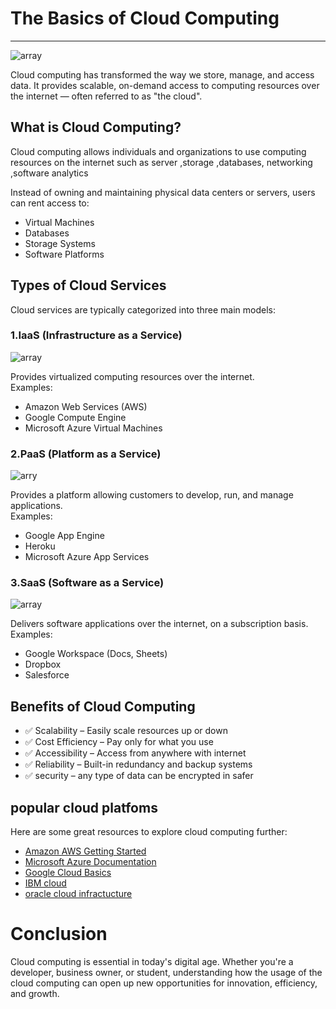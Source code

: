 # The Basics of Cloud Computing
---
![array](https://innovationatwork.ieee.org/wp-content/uploads/2019/09/bigstock-d-Rendering-Cloud-Computing-267217441_1024X684.jpg)


Cloud computing has transformed the way we store, manage, and access data. It provides scalable, on-demand access to computing resources over the internet — often referred to as "the cloud".

## What is Cloud Computing?

Cloud computing allows individuals and organizations to use computing resources on the internet such as server ,storage ,databases, networking ,software analytics

Instead of owning and maintaining physical data centers or servers, users can rent access to:

- Virtual Machines
- Databases
- Storage Systems
- Software Platforms

## Types of Cloud Services

Cloud services are typically categorized into three main models:

### 1.IaaS (Infrastructure as a Service)
![array](https://vectormine.b-cdn.net/wp-content/uploads/iaas_diagram_outline-1.jpg)

Provides virtualized computing resources over the internet.  
Examples:

- Amazon Web Services (AWS)  
- Google Compute Engine  
- Microsoft Azure Virtual Machines  

### 2.PaaS (Platform as a Service)
![arry](https://www.63sats.com/wp-content/uploads/2024/02/PaaS-Key-Factors.webp)

Provides a platform allowing customers to develop, run, and manage applications.  
Examples:

- Google App Engine  
- Heroku  
- Microsoft Azure App Services  

### 3.SaaS (Software as a Service)
![array](https://1.bp.blogspot.com/-YgpzHb97UCw/XuHPXFVYrXI/AAAAAAAAAJM/13Bmysaecaks5ThU8EKrBFoPonTvPLB6QCK4BGAsYHg/s2160/20200609_225118_0000.jpg)

Delivers software applications over the internet, on a subscription basis.  
Examples:

- Google Workspace (Docs, Sheets)  
- Dropbox  
- Salesforce  

## Benefits of Cloud Computing

- ✅ Scalability – Easily scale resources up or down  
- ✅ Cost Efficiency – Pay only for what you use  
- ✅ Accessibility – Access from anywhere with internet  
- ✅ Reliability – Built-in redundancy and backup systems 
- ✅ security – any type of data can be encrypted in safer


## popular cloud platfoms 

Here are some great resources to explore cloud computing further:

- [Amazon AWS Getting Started](https://aws.amazon.com/getting-started/)  
- [Microsoft Azure Documentation](https://learn.microsoft.com/en-us/azure/)  
- [Google Cloud Basics](https://cloud.google.com/learn)  
- [IBM cloud](https://www.ibm.com)
- [oracle cloud infractucture](https://cloud.orace.com)

# Conclusion

Cloud computing is essential in today's digital age. Whether you're a developer, business owner, or student, understanding how the usage of the cloud computing can open up new opportunities for innovation, efficiency, and growth.